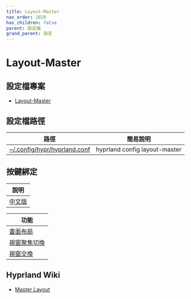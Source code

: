 ```yaml
---
title: Layout-Master
nav_order: 2020
has_children: false
parent: 設定檔
grand_parent: 設定
---
```



# Layout-Master




## 設定檔專案

* [Layout-Master](https://github.com/samwhelp/ultramarine-hyprland-adjustment/tree/main/prototype/main/hyprland-config/Main)




## 設定檔路徑

| 路徑 | 簡易說明 |
| --- | --- |
| [~/.config/hypr/hyprland.conf](https://github.com/samwhelp/ultramarine-hyprland-adjustment/blob/main/prototype/main/hyprland-config/Main/asset/overlay/etc/skel/.config/hypr/hyprland.conf) | hyprland config layout-master|




## 按鍵綁定

| 說明 |
| --- |
| [中文版](https://samwhelp.github.io/note-about-ultramarine-hyprland/read/config/keybind.html) |


| 功能 |
| --- |
| [畫面布局](https://samwhelp.github.io/note-about-ultramarine-hyprland/read/config/keybind/layout/master/layout-control.html) |
| [視窗聚焦切換](https://samwhelp.github.io/note-about-ultramarine-hyprland/read/config/keybind/layout/master/window-focus.html) |
| [視窗交換](https://samwhelp.github.io/note-about-ultramarine-hyprland/read/config/keybind/layout/master/window-swap.html) |




##  Hyprland Wiki

* [Master Layout](https://wiki.hyprland.org/Configuring/Master-Layout/)
